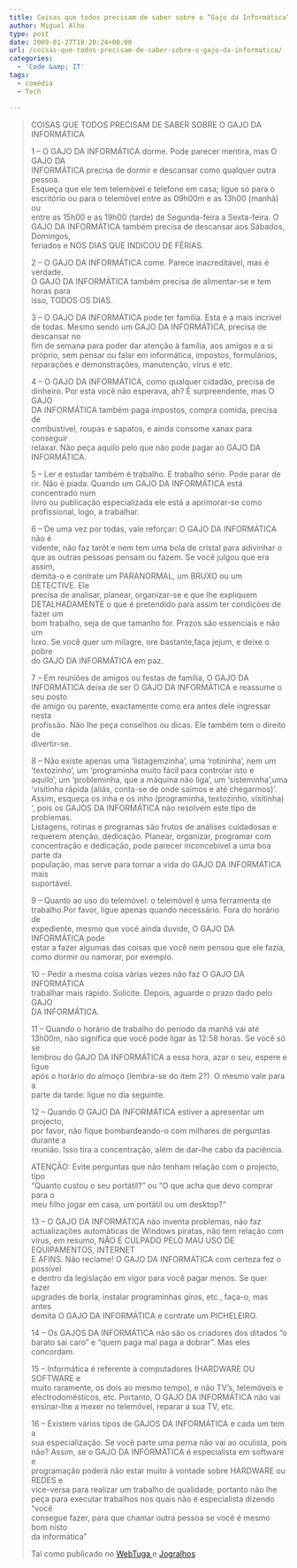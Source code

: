 ```yaml
---
title: Coisas que todos precisam de saber sobre o “Gajo da Informática”
author: Miguel Alho
type: post
date: 2009-01-27T18:20:24+00:00
url: /coisas-que-todos-precisam-de-saber-sobre-o-gajo-da-informatica/
categories:
  - 'Code &amp; IT'
tags:
  - comédia
  - Tech

---
```

> COISAS QUE TODOS PRECISAM DE SABER SOBRE O GAJO DA INFORMÁTICA
> 
> 1 &#8211; O GAJO DA INFORMÁTICA dorme. Pode parecer mentira, mas O GAJO DA  
> INFORMÁTICA precisa de dormir e descansar como qualquer outra pessoa.  
> Esqueça que ele tem telemóvel e telefone em casa; ligue só para o  
> escritório ou para o telemóvel entre as 09h00m e as 13h00 (manhã) ou  
> entre as 15h00 e as 19h00 (tarde) de Segunda-feira a Sexta-feira. O  
> GAJO DA INFORMÁTICA também precisa de descansar aos Sábados, Domingos,  
> feriados e NOS DIAS QUE INDICOU DE FÉRIAS.
> 
> 2 &#8211; O GAJO DA INFORMÁTICA come. Parece inacreditável, mas é verdade.  
> O GAJO DA INFORMÁTICA também precisa de alimentar-se e tem horas para  
> isso, TODOS OS DIAS.
> 
> 3 &#8211; O GAJO DA INFORMÁTICA pode ter família. Esta é a mais incrível  
> de todas. Mesmo sendo um GAJO DA INFORMÁTICA, precisa de descansar no  
> fim de semana para poder dar atenção à família, aos amigos e a si  
> próprio, sem pensar ou falar em informática, impostos, formulários,  
> reparações e demonstrações, manutenção, vírus e etc.
> 
> 4 &#8211; O GAJO DA INFORMÁTICA, como qualquer cidadão, precisa de  
> dinheiro. Por esta você não esperava, ah? É surpreendente, mas O GAJO  
> DA INFORMÁTICA também paga impostos, compra comida, precisa de  
> combustível, roupas e sapatos, e ainda consome xanax para conseguir  
> relaxar. Não peça aquilo pelo que não pode pagar ao GAJO DA INFORMÁTICA.
> 
> 5 &#8211; Ler e estudar também é trabalho. E trabalho sério. Pode parar de  
> rir. Não é piada. Quando um GAJO DA INFORMÁTICA está concentrado num  
> livro ou publicação especializada ele está a aprimorar-se como  
> profissional, logo, a trabalhar.
> 
> 6 &#8211; De uma vez por todas, vale reforçar: O GAJO DA INFORMÁTICA não é  
> vidente, não faz tarôt e nem tem uma bola de cristal para adivinhar o  
> que as outras pessoas pensam ou fazem. Se você julgou que era assim,  
> demita-o e contrate um PARANORMAL, um BRUXO ou um DETECTIVE. Ele  
> precisa de analisar, planear, organizar-se e que lhe expliquem  
> DETALHADAMENTE o que é pretendido para assim ter condições de fazer um  
> bom trabalho, seja de que tamanho for. Prazos são essenciais e não um  
> luxo. Se você quer um milagre, ore bastante,faça jejum, e deixe o pobre  
> do GAJO DA INFORMÁTICA em paz.
> 
> 7 &#8211; Em reuniões de amigos ou festas de família, O GAJO DA  
> INFORMÁTICA deixa de ser O GAJO DA INFORMÁTICA e reassume o seu posto  
> de amigo ou parente, exactamente como era antes dele ingressar nesta  
> profissão. Não lhe peça conselhos ou dicas. Ele também tem o direito de  
> divertir-se.
> 
> 8 &#8211; Não existe apenas uma &#8216;listagemzinha&#8217;, uma &#8216;rotininha&#8217;, nem um  
> &#8216;textozinho&#8217;, um &#8216;programinha muito fácil para controlar isto e  
> aquilo&#8217;, um &#8216;probleminha, que a máquina não liga&#8217;, um &#8216;sisteminha&#8217;,uma  
> &#8216;visitinha rápida (aliás, conta-se de onde saímos e até chegarmos)&#8217;.  
> Assim, esqueça os inha e os inho (programinha, textozinho, visitinha)  
> &#8216;, pois os GAJOS DA INFORMÁTICA não resolvem este tipo de problemas.  
> Listagens, rotinas e programas são frutos de análises cuidadosas e  
> requerem atenção, dedicação. Planear, organizar, programar com  
> concentração e dedicação, pode parecer inconcebível a uma boa parte da  
> população, mas serve para tornar a vida do GAJO DA INFORMÁTICA mais  
> suportável.
> 
> 9 &#8211; Quanto ao uso do telemóvel: o telemóvel é uma ferramenta de  
> trabalho.Por favor, ligue apenas quando necessário. Fora do horário de  
> expediente, mesmo que você ainda duvide, O GAJO DA INFORMÁTICA pode  
> estar a fazer algumas das coisas que você nem pensou que ele fazia,  
> como dormir ou namorar, por exemplo.
> 
> 10 &#8211; Pedir a mesma coisa várias vezes não faz O GAJO DA INFORMÁTICA  
> trabalhar mais rápido. Solicite. Depois, aguarde o prazo dado pelo GAJO  
> DA INFORMÁTICA.
> 
> 11 &#8211; Quando o horário de trabalho do período da manhã vai até  
> 13h00m, não significa que você pode ligar às 12:58 horas. Se você só se  
> lembrou do GAJO DA INFORMÁTICA a essa hora, azar o seu, espere e ligue  
> após o horário do almoço (lembra-se do item 2?). O mesmo vale para a  
> parte da tarde: ligue no dia seguinte.
> 
> 12 &#8211; Quando O GAJO DA INFORMÁTICA estiver a apresentar um projecto,  
> por favor, não fique bombardeando-o com milhares de perguntas durante a  
> reunião. Isso tira a concentração, além de dar-lhe cabo da paciência. 
> 
> ATENÇÃO: Evite perguntas que não tenham relação com o projecto, tipo  
> &#8220;Quanto custou o seu portátil?&#8221; ou &#8220;O que acha que devo comprar para o  
> meu filho jogar em casa, um portátil ou um desktop?&#8221;
> 
> 13 &#8211; O GAJO DA INFORMÁTICA não inventa problemas, não faz  
> actualizações automáticas de Windows piratas, não tem relação com  
> vírus, em resumo, NÃO É CULPADO PELO MAU USO DE EQUIPAMENTOS, INTERNET  
> E AFINS. Não reclame! O GAJO DA INFORMÁTICA com certeza fez o possível  
> e dentro da legislação em vigor para você pagar menos. Se quer fazer  
> upgrades de borla, instalar programinhas giros, etc., faça-o, mas antes  
> demita O GAJO DA INFORMÁTICA e contrate um PICHELEIRO.
> 
> 14 &#8211; Os GAJOS DA INFORMÁTICA não são os criadores dos ditados &#8220;o  
> barato sai caro&#8221; e &#8220;quem paga mal paga a dobrar&#8221;. Mas eles concordam.
> 
> 15 &#8211; Informática é referente à computadores (HARDWARE OU SOFTWARE e  
> muito raramente, os dois ao mesmo tempo), e não TV&#8217;s, telemóveis e  
> electrodomésticos, etc. Portanto, O GAJO DA INFORMÁTICA não vai  
> ensinar-lhe a mexer no telemóvel, reparar a sua TV, etc.
> 
> 16 &#8211; Existem vários tipos de GAJOS DA INFORMÁTICA e cada um tem a  
> sua especialização. Se você parte uma perna não vai ao oculista, pois  
> não? Assim, se o GAJO DA INFORMÁTICA é especialista em software e  
> programação poderá não estar muito à vontade sobre HARDWARE ou REDES e  
> vice-versa para realizar um trabalho de qualidade, portanto não lhe  
> peça para executar trabalhos nos quais não é especialista dizendo &#8220;você  
> consegue fazer, para que chamar outra pessoa se você é mesmo bom nisto  
> da informática&#8221;
> 
> 
> 
> Tal como publicado no <a target="_blank" href="http://www.webtuga.com/o-gajo-da-informatica/">WebTuga </a>e <a target="_blank" href="http://jogralhos.blogspot.com/2009/01/o-gajo-da-informtica.html">Jogralhos</a>